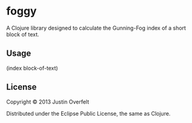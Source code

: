 # foggy

A Clojure library designed to calculate the Gunning-Fog index of a
short block of text.

## Usage

(index block-of-text)

## License

Copyright © 2013 Justin Overfelt

Distributed under the Eclipse Public License, the same as Clojure.
